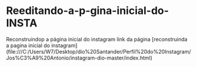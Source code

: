 # Reeditando-a-p-gina-inicial-do-INSTA
Reconstruindop a página inicial do instagram 
link da página [reconstruinda a pagina inicial do instagram] (file:///C:/Users/W7/Desktop/dio%20Santander/Perfil%20do%20Instagram/Jos%C3%A9%20Antonio/instagram-dio-master/index.html)

